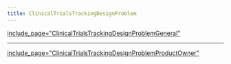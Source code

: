 ```yaml
---
title: ClinicalTrialsTrackingDesignProblem
---
```

[include_page="ClinicalTrialsTrackingDesignProblemGeneral"](include_page="ClinicalTrialsTrackingDesignProblemGeneral")

----

[include_page="ClinicalTrialsTrackingDesignProblemProductOwner"](include_page="ClinicalTrialsTrackingDesignProblemProductOwner")
